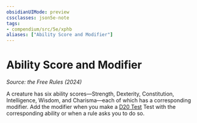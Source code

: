 ```yaml
---
obsidianUIMode: preview
cssclasses: json5e-note
tags:
- compendium/src/5e/xphb
aliases: ["Ability Score and Modifier"]
---
```

# Ability Score and Modifier
*Source: the Free Rules (2024)* 

A creature has six ability scores—Strength, Dexterity, Constitution, Intelligence, Wisdom, and Charisma—each of which has a corresponding modifier. Add the modifier when you make a [D20 Test](d20-test-xphb.md) Test with the corresponding ability or when a rule asks you to do so.